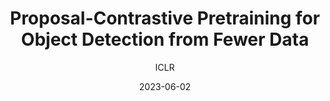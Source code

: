 ---
layout: seminar-post
title: "Proposal-Contrastive Pretraining for Object Detection from Fewer Data"
subtitle: 'ICLR'
categories: Computer Vision
tags: [Representation]
date: 2023-06-02
pdf_url: 'https://drive.google.com/file/d/1MHylY8k2Hfnz-hVHoTKhOAXOCiPBzGI6/preview'
---